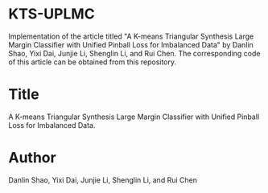 # KTS-UPLMC
Implementation of the article titled "A K-means Triangular Synthesis Large Margin Classifier with Unified Pinball Loss for Imbalanced Data" by Danlin Shao, Yixi Dai, Junjie Li, Shenglin Li, and Rui Chen. The corresponding code of this article can be obtained from this repository.

# Title

A K-means Triangular Synthesis Large Margin Classifier with Unified Pinball Loss for Imbalanced Data.

# Author

Danlin Shao, Yixi Dai, Junjie Li, Shenglin Li, and Rui Chen
